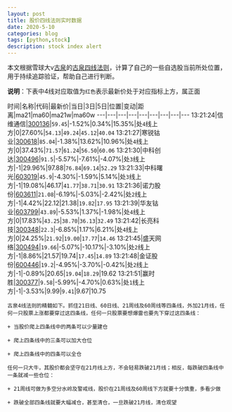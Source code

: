```yaml
---
layout: post
title: 股价四线法则实时数据
date: 2020-5-10
categories: blog
tags: [python,stock]
description: stock index alert
---
```



本文根据雪球大v[古泉](https://xueqiu.com/u/7148646888)的[古泉四线法则](https://xueqiu.com/7148646888/130498192)，计算了自己的一些自选股当前所处位置，用于持续追踪验证，帮助自己进行判断。

**说明**：下表中4线对应取值为`红色`表示最新价处于对应指标上方，属正面

时间|名称|代码|最新价|当日|3日|5日|位置|变动|距离|ma21|ma60|ma21w|ma60w
---|---|---|---|---|---|---|---|---
13:21:24|信维通信|[300136](https://xueqiu.com/S/SZ300136)|`59.45`|-1.52%|0.34%|15.35%|处`4`线上方|0|27.60%|`54.13`|`49.24`|`45.12`|`40.04`
13:21:27|寒锐钴业|[300618](https://xueqiu.com/S/SZ300618)|`85.04`|-1.38%|13.62%|10.96%|处`4`线上方|0|37.43%|`71.57`|`61.24`|`56.50`|`60.06`
13:21:30|中科创达|[300496](https://xueqiu.com/S/SZ300496)|`91.5`|-5.57%|-7.61%|-4.07%|处`3`线上方|-1|29.96%|97.88|`76.84`|`69.14`|`52.29`
13:21:33|中科曙光|[603019](https://xueqiu.com/S/SH603019)|`45.9`|-4.30%|-1.59%|5.14%|处`3`线上方|-1|19.08%|46.17|`41.77`|`38.71`|`30.91`
13:21:36|诺力股份|[603611](https://xueqiu.com/S/SH603611)|`21.08`|-6.19%|-5.03%|-2.42%|处`2`线上方|-1|4.42%|22.12|21.38|`19.82`|`17.95`
13:21:39|华友钴业|[603799](https://xueqiu.com/S/SH603799)|`43.89`|-5.53%|1.37%|-1.98%|处`4`线上方|0|17.83%|`43.25`|`38.70`|`36.13`|`32.49`
13:21:42|长亮科技|[300348](https://xueqiu.com/S/SZ300348)|`22.3`|-6.85%|1.17%|6.21%|处`4`线上方|0|24.25%|`21.92`|`19.00`|`17.77`|`14.46`
13:21:45|盛天网络|[300494](https://xueqiu.com/S/SZ300494)|`19.66`|-5.07%|-10.17%|-3.10%|处`2`线上方|-1|8.86%|21.57|19.74|`17.45`|`14.89`
13:21:48|金证股份|[600446](https://xueqiu.com/S/SH600446)|`19.2`|-4.95%|-3.70%|-0.42%|处`2`线上方|-1|-0.89%|20.65|`19.04`|`18.29`|19.62
13:21:51|赢时胜|[300377](https://xueqiu.com/S/SZ300377)|`9.58`|-5.99%|-4.70%|0.63%|处`1`线上方|-1|-3.53%|9.99|`9.41`|9.67|10.75

```
古泉4线法则的精髓如下。抓住21日线、60日线、21周线及60周线等四条线，外加21月线，任何一只股票上涨都要穿过这四条线，任何一只股票要想爆雷也要先下穿过这四条线：

+ 当股价爬上四条线中的两条可以少量建仓

+ 爬上四条线中的三条可以加大仓位

+ 爬上四条线中的四条可以全仓

任何一只大牛，其股价都会坚守在21月线上方，不会轻易跌破21月线；相反，每跌破四条线中一条就减一些仓位：

+ 21周线可做为多空分水岭及警戒线，股价在21周线及60周线下方就要十分慎重，多看少做

+ 跌破全部四条线就要大幅减仓，甚至清仓，一旦跌破21月线，清仓观望
```